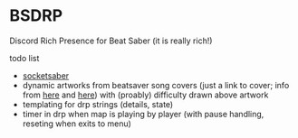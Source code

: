 # BSDRP
Discord Rich Presence for Beat Saber (it is really rich!)

todo list
* [socketsaber](https://github.com/EgorBron/SocketSaber)
* dynamic artworks from beatsaver song covers (just a link to cover; info from [here](https://discord.com/developers/docs/rich-presence/faq) and [here](https://discord.com/developers/docs/topics/gateway-events#activity-object-activity-asset-image)) with (proably) difficulty drawn above artwork
* templating for drp strings (details, state)
* timer in drp when map is playing by player (with pause handling, reseting when exits to menu)
